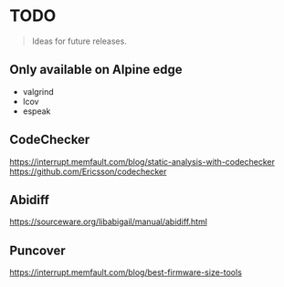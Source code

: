 # TODO

> Ideas for future releases.

## Only available on Alpine edge

- valgrind
- lcov
- espeak

## CodeChecker
https://interrupt.memfault.com/blog/static-analysis-with-codechecker
https://github.com/Ericsson/codechecker

## Abidiff
https://sourceware.org/libabigail/manual/abidiff.html

## Puncover
https://interrupt.memfault.com/blog/best-firmware-size-tools
